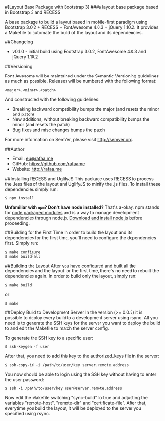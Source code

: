 #[Layout Base Package with Bootstrap 3]
###a layout base package based in Bootstrap 3 and RECESS

A base package to build a layout based in mobile-first paradigm using Bootstrap 3.0.2 + RECESS + FontAwesome 4.0.3 + jQuery 1.10.2. It provides a Makefile to automate the build of the layout and its dependencies.

##Changelog
- v0.1.0 - initial build using Bootstrap 3.0.2, FontAwesome 4.0.3 and jQuery 1.10.2

##Versioning

Font Awesome will be maintained under the Semantic Versioning guidelines as much as possible. Releases will be numbered with the following format:

`<major>.<minor>.<patch>`

And constructed with the following guidelines:

* Breaking backward compatibility bumps the major (and resets the minor and patch)
* New additions, without breaking backward compatibility bumps the minor (and resets the patch)
* Bug fixes and misc changes bumps the patch

For more information on SemVer, please visit http://semver.org.

##Author
- Email: eu@rafaa.me
- GitHub: https://github.com/rafaame
- Website: http://rafaa.me

##Installing RECESS and UglifyJS
This package uses RECESS to process the .less files of the layout and UglifyJS to minify the .js files. To install these dependencies simply run:

	$ npm install

**Unfamiliar with `npm`? Don't have node installed?** That's a-okay. npm stands for [node packaged modules](http://npmjs.org/) and is a way to manage development dependencies through node.js. [Download and install node.js](http://nodejs.org/download/) before proceeding.

##Building for the First Time
In order to build the layout and its dependencies for the first time, you'll need to configure the dependencies first. Simply run:

    $ make configure
    $ make build-all

##Building the Layout
After you have configured and built all the dependencies and the layout for the first time, there's no need to rebuilt the dependencies again. In order to build only the layout, simply run:

	$ make build

or

	$ make

##Deploy Build to Development Server
In the version (>= 0.0.2) it is possible to deploy every build to a development server using rsync. All you need is to generate the SSH keys for the server you want to deploy the build to and edit the Makefile to match the server config.

To generate the SSH key to a specific user:

	$ ssh-keygen -f user

After that, you need to add this key to the authorized_keys file in the server:

	$ ssh-copy-id -i /path/to/user/key server.remote.address

You now should be able to login using the SSH key without having to enter the user password:

	$ ssh -i /path/to/user/key user@server.remote.address

Now edit the Makefile switching "sync-build" to true and adjusting the variables "remote-host", "remote-dir" and "certificate-file". After that, everytime you build the layout, it will be deployed to the server you specified using rsync.